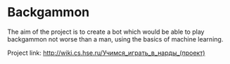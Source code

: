 # Backgammon

The aim of the project is to create a bot which would be able to play
backgammon not worse than a man, using the basics of machine learning.

Project link: http://wiki.cs.hse.ru/Учимся_играть_в_нарды_(проект)